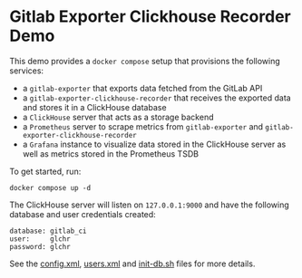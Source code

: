 # Gitlab Exporter Clickhouse Recorder Demo

This demo provides a `docker compose` setup that provisions the following
services:

- a `gitlab-exporter` that exports data fetched from the GitLab API
- a `gitlab-exporter-clickhouse-recorder` that receives the exported data and stores it in a ClickHouse database
- a `ClickHouse` server that acts as a storage backend
- a `Prometheus` server to scrape metrics from `gitlab-exporter` and `gitlab-exporter-clickhouse-recorder`
- a `Grafana` instance to visualize data stored in the ClickHouse server as well as metrics stored in the Prometheus TSDB

To get started, run:
```shell
docker compose up -d
```

The ClickHouse server will listen on `127.0.0.1:9000` and have the following
database and user credentials created:
```
database: gitlab_ci
user:     glchr
password: glchr
```
See the
[config.xml](./clickhouse/config.xml),
[users.xml](./clickhouse/users.xml) and
[init-db.sh](./clickhouse/initdb.d/init-db.sh)
files for more details.

<!-- Links -->
[gh-gitlab-exporter]: https://github.com/cluttrdev/gitlab-exporter

